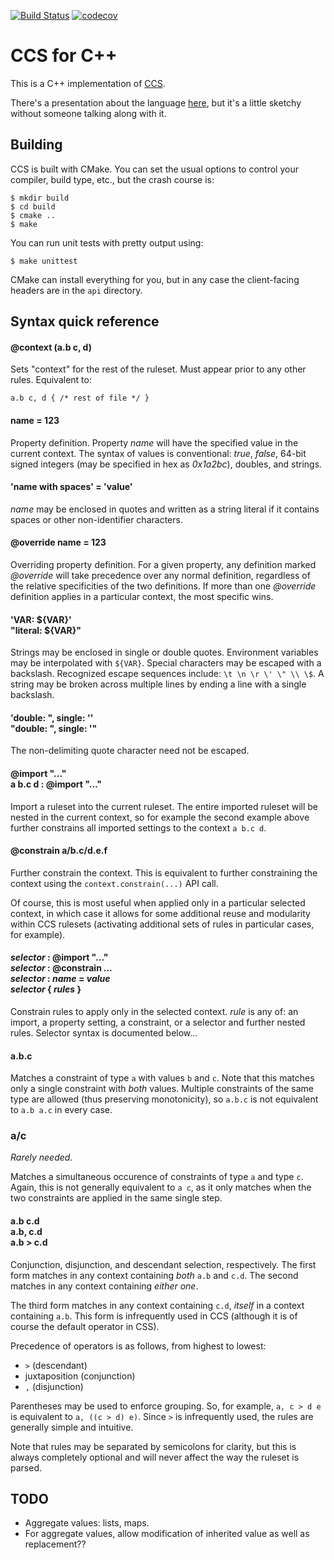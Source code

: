 [![Build Status](https://travis-ci.org/hellige/ccs-cpp.svg?branch=master)](https://travis-ci.org/hellige/ccs-cpp)
[![codecov](https://codecov.io/gh/hellige/ccs-cpp/branch/master/graph/badge.svg)](https://codecov.io/gh/hellige/ccs-cpp)

CCS for C++
===========

This is a C++ implementation of [CCS][1]. 

There's a presentation about the language [here][2], but it's a little sketchy
without someone talking along with it.

[1]: http://github.com/hellige/ccs
[2]: http://hellige.github.io/ccs


Building
--------

CCS is built with CMake. You can set the usual options to control your
compiler, build type, etc., but the crash course is:

    $ mkdir build
    $ cd build
    $ cmake ..
    $ make

You can run unit tests with pretty output using:

    $ make unittest

CMake can install everything for you, but in any case the client-facing
headers are in the `api` directory.


Syntax quick reference
----------------------

#### @context (a.b c, d)

Sets "context" for the rest of the ruleset. Must appear prior to any other
rules. Equivalent to:

    a.b c, d { /* rest of file */ }

#### name = 123

Property definition. Property _name_ will have the specified value in the
current context. The syntax of values is conventional: _true_, _false_,
64-bit signed integers (may be specified in hex as _0x1a2bc_), doubles,
and strings.

#### 'name with spaces' = 'value'

_name_ may be enclosed in quotes and written as a string literal if it
contains spaces or other non-identifier characters.

#### @override name = 123

Overriding property definition. For a given property, any definition marked
_@override_ will take precedence over any normal definition, regardless of
the relative specificities of the two definitions. If more than one
_@override_ definition applies in a particular context, the most specific wins.

#### 'VAR: ${VAR}' <br> "literal: \${VAR}"

Strings may be enclosed in single or double quotes. Environment variables may
be interpolated with ```${VAR}```. Special characters may be escaped with a
backslash. Recognized escape sequences include: ```\t \n \r \' \" \\ \$```.
A string may be broken across multiple lines by ending a line with a single 
backslash.

#### 'double: ", single: \'' <br> "double: \", single: '"

The non-delimiting quote character need not be escaped.

#### @import "..." <br> a b.c d : @import "..."

Import a ruleset into the current ruleset. The entire imported ruleset will be
nested in the current context, so for example the second example above further
constrains all imported settings to the context ```a b.c d```.

#### @constrain a/b.c/d.e.f

Further constrain the context. This is equivalent to further constraining the
context using the ```context.constrain(...)``` API call.

Of course, this is most useful when applied only in a particular selected
context, in which case it allows for some additional reuse and
modularity within CCS rulesets (activating additional sets of rules in
particular cases, for example). 

#### _selector_ : @import "..." <br> _selector_ : @constrain _..._ <br> _selector_ : _name_ = _value_ <br> _selector_ { _rules_ }

Constrain rules to apply only in the selected context. _rule_ is any of:
an import, a property setting, a constraint, or a selector and further nested
rules. Selector syntax is documented below...

#### a.b.c

Matches a constraint of type ```a``` with values ```b``` and ```c```. Note
that this matches only a single constraint with _both_ values. Multiple
constraints of the same type are allowed (thus preserving monotonicity), so
```a.b.c``` is not equivalent to ```a.b a.c``` in every case.

### a/c

_Rarely needed._

Matches a simultaneous occurence of constraints of type ```a``` and type
```c```. Again, this is not generally equivalent to ```a c```, as it only
matches when the two constraints are applied in the same single step.

#### a.b c.d <br> a.b, c.d <br> a.b > c.d

Conjunction, disjunction, and descendant selection, respectively. The first
form matches in any context containing _both_ ```a.b``` and ```c.d```.
The second matches in any context containing _either one_.

The third form matches in any context containing ```c.d```, _itself_ in a
context containing ```a.b```. This form is infrequently used in CCS (although it
is of course the default operator in CSS).

Precedence of operators is as follows, from highest to lowest: 

  - ```>``` (descendant)
  - juxtaposition (conjunction)
  -  ```,``` (disjunction)

Parentheses may be used to enforce grouping. So, for example, ```a, c > d e```
is equivalent to ```a, ((c > d) e)```. Since ```>``` is infrequently used,
the rules are generally simple and intuitive.


Note that rules may be separated by semicolons for clarity, but this is always
completely optional and will never affect the way the ruleset is parsed.
    

TODO
----

* Aggregate values: lists, maps.
* For aggregate values, allow modification of inherited value as well as
  replacement??
